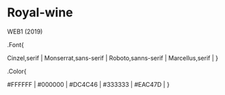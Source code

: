 # Royal-wine
WEB1 (2019)

.Font{

Cinzel,serif |
Monserrat,sans-serif |
Roboto,sanns-serif |
Marcellus,serif |
}

.Color{

#FFFFFF |
#000000 |
#DC4C46 |
#333333 |
#EAC47D |
}
